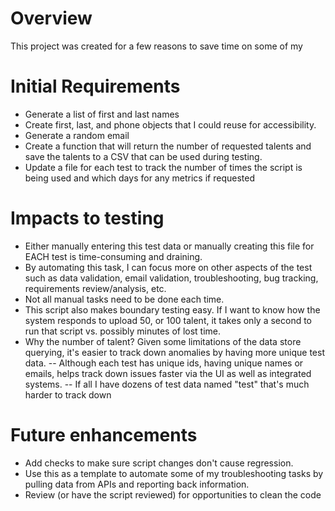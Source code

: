 # Overview
This project was created for a few reasons to save time on some of my 

# Initial Requirements 
- Generate a list of first and last names
- Create first, last, and phone objects that I could reuse for accessibility. 
- Generate a random email 
- Create a function that will return the number of requested talents and save the talents to a CSV that can be used during testing.
- Update a file for each test to track the number of times the script is being used and which days for any metrics if requested

# Impacts to testing
- Either manually entering this test data or manually creating this file for EACH test is time-consuming and draining. 
- By automating this task, I can focus more on other aspects of the test such as data validation, email validation, troubleshooting, bug tracking, requirements review/analysis, etc. 
- Not all manual tasks need to be done each time. 
- This script also makes boundary testing easy. If I want to know how the system responds to upload 50, or 100 talent, it takes only a second to run that script vs. possibly minutes of lost time.
- Why the number of talent? Given some limitations of the data store querying, it's easier to track down anomalies by having more unique test data. 
-- Although each test has unique ids, having unique names or emails, helps track down issues faster via the UI as well as integrated systems.
-- If all I have dozens of test data named "test" that's much harder to track down

# Future enhancements
- Add checks to make sure script changes don't cause regression. 
- Use this as a template to automate some of my troubleshooting tasks by pulling data from APIs and reporting back information.
- Review (or have the script reviewed) for opportunities to clean the code 